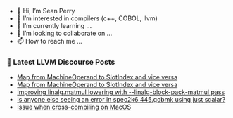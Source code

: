 - 👋 Hi, I’m Sean Perry
- 👀 I’m interested in compilers (c++, COBOL, llvm)
- 🌱 I’m currently learning ...
- 💞️ I’m looking to collaborate on ...
- 📫 How to reach me ...

<!---
s66perry/s66perry is a ✨ special ✨ repository because its `README.md` (this file) appears on your GitHub profile.
You can click the Preview link to take a look at your changes.
--->
### 📕 Latest LLVM Discourse Posts

<!-- DISCOURSE-LLVM:START -->
- [Map from MachineOperand to SlotIndex and vice versa](https://discourse.llvm.org/t/map-from-machineoperand-to-slotindex-and-vice-versa/85771#post_2)
- [Map from MachineOperand to SlotIndex and vice versa](https://discourse.llvm.org/t/map-from-machineoperand-to-slotindex-and-vice-versa/85771#post_1)
- [Improving linalg.matmul lowering with --linalg-block-pack-matmul pass](https://discourse.llvm.org/t/improving-linalg-matmul-lowering-with-linalg-block-pack-matmul-pass/85755#post_2)
- [Is anyone else seeing an error in spec2k6 445.gobmk using just scalar?](https://discourse.llvm.org/t/is-anyone-else-seeing-an-error-in-spec2k6-445-gobmk-using-just-scalar/85752#post_4)
- [Issue when cross-compiling on MacOS](https://discourse.llvm.org/t/issue-when-cross-compiling-on-macos/85617#post_2)
<!-- DISCOURSE-LLVM:END -->
